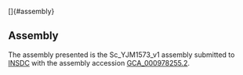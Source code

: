 []{#assembly}

Assembly
--------

The assembly presented is the Sc\_YJM1573\_v1 assembly submitted to
[INSDC](http://www.insdc.org) with the assembly accession
[GCA\_000978255.2](http://www.ebi.ac.uk/ena/data/view/GCA_000978255.2).
